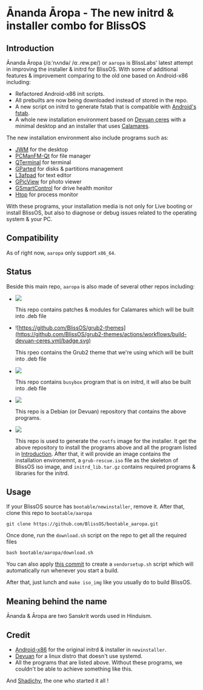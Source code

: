 # Ānanda Āropa - The new initrd & installer combo for BlissOS

## Introduction

Ānanda Āropa (/ɑːˈnʌndə/ /ɑː.ɾɐw.pɐ/) or `aaropa` is BlissLabs' latest attempt in improving the installer & initrd for BlissOS. With some of additional features & improvement comparing to the old one based on Android-x86 including:

- Refactored Android-x86 init scripts.
- All prebuilts are now being downloaded instead of stored in the repo.
- A new script on initrd to generate fstab that is compatible with [Android's fstab](https://source.android.com/docs/core/architecture/kernel/mounting-partitions-early#fstab-entries).
- A whole new installation environment based on [Devuan ceres](https://www.devuan.org/) with a minimal desktop and an installer that uses [Calamares](https://calamares.io/).

The new installation environment also include programs such as:

- [JWM](https://github.com/joewing/jwm) for the desktop
- [PCManFM-Qt](https://github.com/lxqt/pcmanfm-qt) for file manager
- [QTerminal](https://github.com/lxqt/qterminal) for terminal
- [GParted](https://gparted.org/) for disks & partitions management
- [L3afpad](https://github.com/stevenhoneyman/l3afpad) for text editor
- [GPicView](https://lxde.sourceforge.net/gpicview/) for photo viewer
- [GSmartControl](https://gsmartcontrol.shaduri.dev/) for drive health monitor
- [Htop](https://github.com/htop-dev/htop) for process monitor

With these programs, your installation media is not only for Live booting or install BlissOS, but also to diagnose or debug issues related to the operating system & your PC.

## Compatibility

As of right now, `aaropa` only support `x86_64`.

## Status

Beside this main repo, `aaropa` is also made of several other repos including:

- [![](https://github.com/BlissOS/aaropa_calamares/actions/workflows/build-devuan-ceres.yml/badge.svg)](https://github.com/BlissOS/aaropa_calamares) <p>
This repo contains patches & modules for Calamares which will be built into .deb file

- ![https://github.com/BlissOS/grub2-themes](https://github.com/BlissOS/grub2-themes/actions/workflows/build-devuan-ceres.yml/badge.svg) <p>
This rpeo contains the Grub2 theme that we're using which will be built into .deb file

- [![](https://github.com/BlissOS/aaropa_busybox/actions/workflows/build-linux.yml/badge.svg)](https://github.com/BlissOS/aaropa_busybox) <p>
This repo contains `busybox` program that is on initrd, it will also be built into .deb file

- [![](https://github.com/BlissOS/aaropa_devuan_repo/actions/workflows/deplay-pages.yml/badge.svg)](https://github.com/BlissOS/aaropa_devuan_repo) <p>
This repo is a Debian (or Devuan) repository that contains the above programs.

- [![](https://github.com/BlissOS/aaropa_rootfs/actions/workflows/extract-rootfs.yml/badge.svg)](https://github.com/BlissOS/aaropa_rootfs) <p>
This repo is used to generate the `rootfs` image for the installer. It get the above repository to install the programs above and all the program listed in [Introduction](#introduction). After that, it will provide an image contains the installation environemnt, a `grub-rescue.iso` file as the skeleton of BlissOS iso image, and `initrd_lib.tar.gz` contains required programs & libraries for the initrd.

## Usage

If your BlissOS source has `bootable/newinstaller`, remove it. After that, clone this repo to `bootable/aaropa`

```
git clone https://github.com/BlissOS/bootable_aaropa.git
```

Once done, run the `download.sh` script on the repo to get all the required files

```
bash bootable/aaropa/download.sh
```

You can also apply [this commit](https://github.com/BlissOS/device_generic_x86_64/commit/866b096a447099b29a9703ae8867aceb3727ef55) to create a `vendorsetup.sh` script which will automatically run whenever you start a build.

After that, just lunch and `make iso_img` like you usually do to build BlissOS.

## Meaning behind the name

Ānanda & Āropa are two Sanskrit words used in Hinduism. <need more>

## Credit

- [Android-x86](https://android-x86.org/) for the original initrd & installer in `newinstaller`.
- [Devuan](https://www.devuan.org/) for a linux distro that doesn't use systemd.
- All the programs that are listed above. Without these programs, we couldn't be able to achieve something like this.

And [Shadichy](https://github.com/shadichy), the one who started it all !
